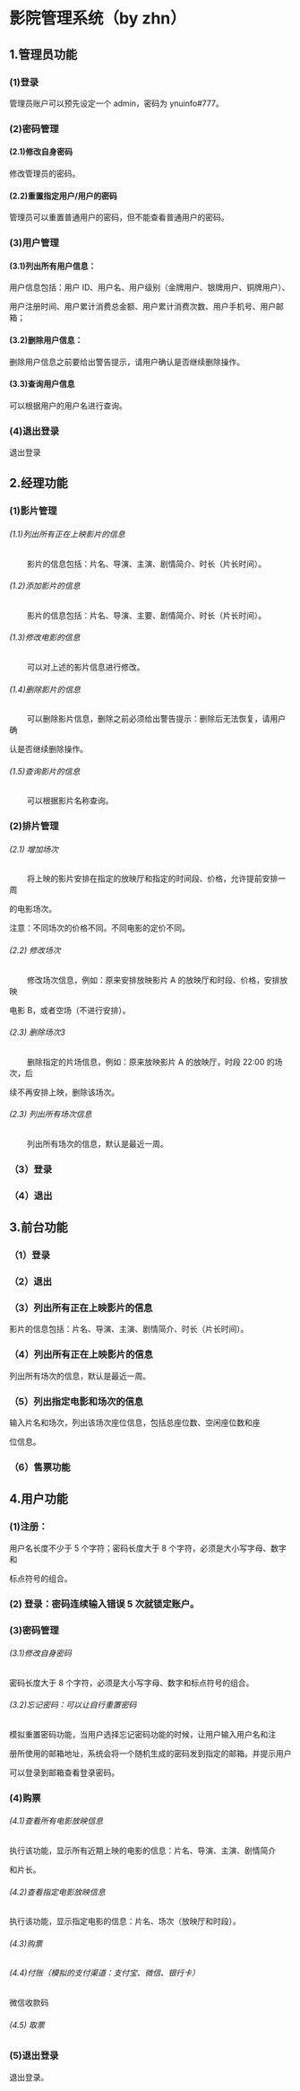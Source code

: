 # 影院管理系统（by zhn）

## 1.管理员功能

### (1)登录

管理员账户可以预先设定一个 admin，密码为 ynuinfo#777。

### (2)密码管理

#### (2.1)修改自身密码

修改管理员的密码。

#### (2.2)重置指定用户/用户的密码

管理员可以重置普通用户的密码，但不能查看普通用户的密码。

### (3)用户管理

#### (3.1)列出所有用户信息：

用户信息包括：用户 ID、用户名、用户级别（金牌用户、银牌用户、铜牌用户）、

用户注册时间、用户累计消费总金额、用户累计消费次数、用户手机号、用户邮箱；

#### (3.2)删除用户信息：

删除用户信息之前要给出警告提示，请用户确认是否继续删除操作。

#### (3.3)查询用户信息

可以根据用户的用户名进行查询。

### (4)退出登录

   退出登录

## 2.经理功能

### (1)影片管理

###### (1.1)列出所有正在上映影片的信息

        影片的信息包括：片名、导演、主演、剧情简介、时长（片长时间）。

###### (1.2)添加影片的信息

        影片的信息包括：片名、导演、主要、剧情简介、时长（片长时间）。

###### (1.3)修改电影的信息

        可以对上述的影片信息进行修改。

###### (1.4)删除影片的信息

        可以删除影片信息，删除之前必须给出警告提示：删除后无法恢复，请用户确

认是否继续删除操作。

###### (1.5)查询影片的信息

        可以根据影片名称查询。

### (2)排片管理

###### (2.1) 增加场次

        将上映的影片安排在指定的放映厅和指定的时间段、价格，允许提前安排一周

的电影场次。

注意：不同场次的价格不同。不同电影的定价不同。

###### (2.2) 修改场次

        修改场次信息，例如：原来安排放映影片 A 的放映厅和时段、价格，安排放映

电影 B，或者空场（不进行安排）。

###### (2.3) 删除场次3

        删除指定的片场信息，例如：原来放映影片 A 的放映厅，时段 22:00 的场次，后

续不再安排上映，删除该场次。

###### (2.3) 列出所有场次信息

        列出所有场次的信息，默认是最近一周。

### （3）登录

### （4）退出

## 3.前台功能

### （1）登录

### （2）退出

### （3）列出所有正在上映影片的信息

影片的信息包括：片名、导演、主演、剧情简介、时长（片长时间）。

### （4）列出所有正在上映影片的信息

列出所有场次的信息，默认是最近一周。

### （5）列出指定电影和场次的信息

输入片名和场次，列出该场次座位信息，包括总座位数、空闲座位数和座

位信息。

### （6）售票功能

## 4.用户功能

### (1)注册：

用户名长度不少于 5 个字符；密码长度大于 8 个字符，必须是大小写字母、数字和

标点符号的组合。

### (2) 登录：密码连续输入错误 5 次就锁定账户。

### (3)密码管理

###### (3.1)修改自身密码

密码长度大于 8 个字符，必须是大小写字母、数字和标点符号的组合。

###### (3.2)忘记密码：可以让自行重置密码

模拟重置密码功能，当用户选择忘记密码功能的时候，让用户输入用户名和注

册所使用的邮箱地址，系统会将一个随机生成的密码发到指定的邮箱。并提示用户

可以登录到邮箱查看登录密码。

### (4)购票

###### (4.1)查看所有电影放映信息

执行该功能，显示所有近期上映的电影的信息：片名、导演、主演、剧情简介

和片长。

###### (4.2)查看指定电影放映信息

执行该功能，显示指定电影的信息：片名、场次（放映厅和时段）。

###### (4.3)购票

###### (4.4)付账（模拟的支付渠道：支付宝、微信、银行卡）

微信收款码

###### (4.5) 取票

### (5)退出登录

退出登录。

